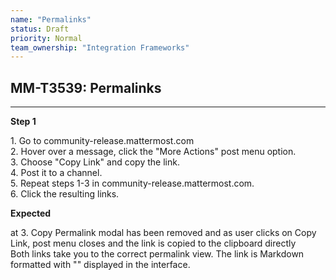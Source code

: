 ```yaml
---
name: "Permalinks"
status: Draft
priority: Normal
team_ownership: "Integration Frameworks"
---
```


## MM-T3539: Permalinks

---

**Step 1**

1\. Go to community-release.mattermost.com\
2\. Hover over a message, click the "More Actions" post menu option.\
3\. Choose "Copy Link" and copy the link.\
4\. Post it to a channel.\
5\. Repeat steps 1-3 in community-release.mattermost.com.\
6\. Click the resulting links.

**Expected**

at 3. Copy Permalink modal has been removed and as user clicks on Copy Link, post menu closes and the link is copied to the clipboard directly\
Both links take you to the correct permalink view. The link is Markdown formatted with "" displayed in the interface.
